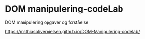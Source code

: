 # DOM manipulering-codeLab
DOM manipulering opgaver og forståelse


https://mathiasolivernielsen.github.io/DOM-Manipulering-codelab/
